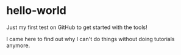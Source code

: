 # hello-world
Just my first test on GitHub to get started with the tools!

I came here to find out why I can't do things without doing tutorials anymore.
